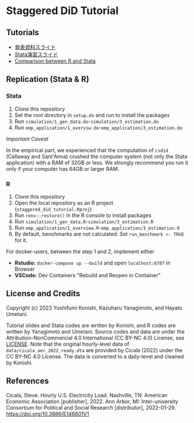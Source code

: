 # Staggered DiD Tutorial

## Tutorials

- [発表資料スライド](https://github.com/kazuyanagimoto/staggered_did_tutorial/blob/main/docs/slides/%E6%97%A5%E7%B5%8C%E5%AD%A6%E4%BC%9A%E3%83%81%E3%83%A5%E3%83%BC%E3%83%88%E3%83%AA%E3%82%A2%E3%83%AB_%E7%99%BA%E8%A1%A8%E8%B3%87%E6%96%99.pdf)
- [Stata演習スライド](https://github.com/kazuyanagimoto/staggered_did_tutorial/blob/main/docs/slides/%E6%97%A5%E7%B5%8C%E5%AD%A6%E4%BC%9A%E3%83%81%E3%83%A5%E3%83%BC%E3%83%88%E3%83%AA%E3%82%A2%E3%83%AB_Stata%E6%BC%94%E7%BF%92.pdf)
- [Comparison between R and Stata](https://github.com/kazuyanagimoto/staggered_did_tutorial/blob/main/docs/report/report.html)

## Replication (Stata & R)

### Stata

1. Clone this repository
1. Set the root directory in `setup.do` and run to install the packages
1. Run `simulation/1_gen_data.do`-`simulation/3_estimation.do`
1. Run `emp_application/1_overviw.do`-`emp_application/3_estimation.do`

*Important Caveat*

In the empirical part, we experienced that the computation of `csdid` (Callaway and Sant'Anna) crushed
the computer system (not only the Stata application) with a RAM of 32GB or less. 
We strongly recommend you run it only if your computer has 64GB or larger RAM.

### R

1. Clone this repository
1. Open the local repository as an R project
    (`staggered_did_tutorial.Rproj`)
1. Run `renv::restore()` in the R console to install packages
1. Run `simulation/1_gen_data.R`-`simulation/3_estimation.R`
1. Run `emp_application/1_overview.R`-`emp_application/3_estimation.R`
1. By default, benchmarks are not calculated. Set `run_benchmark <- TRUE` for it.

For docker-users, between the step 1 and 2, implement either

- **Rstudio:** `docker-compose up --build` and open `localhost:8787` in Browser
- **VSCode:** Dev Containers "Rebuild and Reopen in Container"



## License and Credits

Copyright (c) 2023 Yoshifumi Konishi, Kazuharu Yanagimoto, and Hayato Umetani.

Tutorial slides and Stata codes are written by Konishi, and R codes are written by Yanagimoto and Umetani.
Source codes and data are under the Attribution-NonCommercial 4.0 International (CC BY-NC 4.0) License, see [LICENSE](https://github.com/kazuyanagimoto/staggered_did_tutorial/blob/main/LICENSE).
Note that the original hourly-level data of `data/cicala_aer_2022_ready.dta` are provided by
Cicala (2022) under the CC BY-NC 4.0 License.
The data is converted to a daily-level and cleaned by Konishi.

## References

Cicala, Steve. Hourly U.S. Electricity Load. Nashville, TN: American Economic Association [publisher], 2022. Ann Arbor, MI: Inter-university Consortium for Political and Social Research [distributor], 2022-01-29. https://doi.org/10.3886/E146801V1